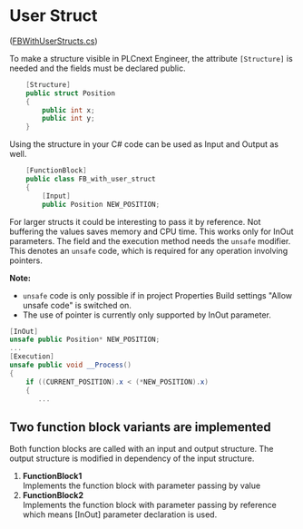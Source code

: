 # User Struct

([FBWithUserStructs.cs](FBWithUserStruct.cs))

To make a structure visible in PLCnext Engineer, the attribute
`[Structure]` is needed and the fields must be declared public.

```cs
    [Structure]
    public struct Position
    {
        public int x;
        public int y;
    }
```

Using the structure in your C# code can be used as Input and Output as well.

```cs
    [FunctionBlock]
    public class FB_with_user_struct
    {
        [Input]
        public Position NEW_POSITION;
```

For larger structs it could be interesting to pass it by reference.
Not buffering the values saves memory and CPU time.
This works only for InOut parameters.
The field and the execution method needs the `unsafe` modifier.
This denotes an `unsafe` code, which is required for any operation involving pointers.

**Note:**

- `unsafe` code is only possible if in project Properties Build settings
"Allow unsafe code" is switched on.
- The use of pointer is currently only supported by InOut parameter.

```cs
[InOut]
unsafe public Position* NEW_POSITION;
...
[Execution]
unsafe public void __Process()
{
    if ((CURRENT_POSITION).x < (*NEW_POSITION).x)
    {
       ...
```

## Two function block variants are implemented

Both function blocks are called with an input and output structure.
The output structure is modified in dependency of the input structure.

1. **FunctionBlock1** \
   Implements the function block with parameter passing by value
2. **FunctionBlock2** \
   Implements the function block with parameter passing by reference
which means [InOut] parameter declaration is used.
